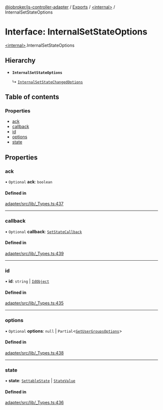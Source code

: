 [@iobroker/js-controller-adapter](../README.md) / [Exports](../modules.md) / [\<internal\>](../modules/internal_.md) / InternalSetStateOptions

# Interface: InternalSetStateOptions

[\<internal\>](../modules/internal_.md).InternalSetStateOptions

## Hierarchy

- **`InternalSetStateOptions`**

  ↳ [`InternalSetStateChangedOptions`](internal_.InternalSetStateChangedOptions.md)

## Table of contents

### Properties

- [ack](internal_.InternalSetStateOptions.md#ack)
- [callback](internal_.InternalSetStateOptions.md#callback)
- [id](internal_.InternalSetStateOptions.md#id)
- [options](internal_.InternalSetStateOptions.md#options)
- [state](internal_.InternalSetStateOptions.md#state)

## Properties

### ack

• `Optional` **ack**: `boolean`

#### Defined in

[adapter/src/lib/_Types.ts:437](https://github.com/ioBroker/ioBroker.js-controller/blob/61327866b90efaa299b3a560327c6e11c31c7707/packages/adapter/src/lib/_Types.ts#L437)

___

### callback

• `Optional` **callback**: [`SetStateCallback`](../modules/internal_.md#setstatecallback)

#### Defined in

[adapter/src/lib/_Types.ts:439](https://github.com/ioBroker/ioBroker.js-controller/blob/61327866b90efaa299b3a560327c6e11c31c7707/packages/adapter/src/lib/_Types.ts#L439)

___

### id

• **id**: `string` \| [`IdObject`](internal_.IdObject.md)

#### Defined in

[adapter/src/lib/_Types.ts:435](https://github.com/ioBroker/ioBroker.js-controller/blob/61327866b90efaa299b3a560327c6e11c31c7707/packages/adapter/src/lib/_Types.ts#L435)

___

### options

• `Optional` **options**: ``null`` \| `Partial`\<[`GetUserGroupsOptions`](internal_.GetUserGroupsOptions.md)\>

#### Defined in

[adapter/src/lib/_Types.ts:438](https://github.com/ioBroker/ioBroker.js-controller/blob/61327866b90efaa299b3a560327c6e11c31c7707/packages/adapter/src/lib/_Types.ts#L438)

___

### state

• **state**: [`SettableState`](../modules/internal_.md#settablestate) \| [`StateValue`](../modules/internal_.md#statevalue)

#### Defined in

[adapter/src/lib/_Types.ts:436](https://github.com/ioBroker/ioBroker.js-controller/blob/61327866b90efaa299b3a560327c6e11c31c7707/packages/adapter/src/lib/_Types.ts#L436)
